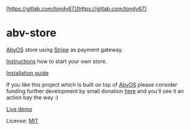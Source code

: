 [https://gitlab.com/tondy67](https://gitlab.com/tondy67)

# abv-store

[AbvOS](https://tondy67.github.io/abvos/) store using [Stripe](https://stripe.com/) as payment gateway.

[Instructions](https://github.com/tondy67/abv-store) how to start your own store. 

[Installation guide](./InstallationGuide.md)

If you like this project which is built on top of [AbvOS](https://tondy67.github.io/abvos/) please consider funding further development by small donation [here](https://tondy.herokuapp.com/store)  and you'll see it an action bay the way :)

[Live demo](https://tondy.herokuapp.com/)

License: [MIT](./LICENSE)
